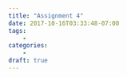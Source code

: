 ```yaml
---
title: "Assignment 4"
date: 2017-10-16T03:33:48-07:00
tags:
    -
categories:
    -
draft: true
---
```


